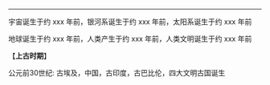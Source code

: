 
---

宇宙诞生于约 xxx 年前，银河系诞生于约 xxx 年前，太阳系诞生于约 xxx 年前

地球诞生于约 xxx 年前，人类产生于约 xxx 年前，人类文明诞生于约 xxx 年前        

【**上古时期**】

公元前30世纪: 古埃及，中国，古印度，古巴比伦，四大文明古国诞生

